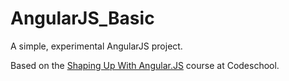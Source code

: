# AngularJS_Basic

A simple, experimental AngularJS project.

Based on the [Shaping Up With Angular.JS](https://www.codeschool.com/courses/shaping-up-with-angular-js) course at Codeschool.
